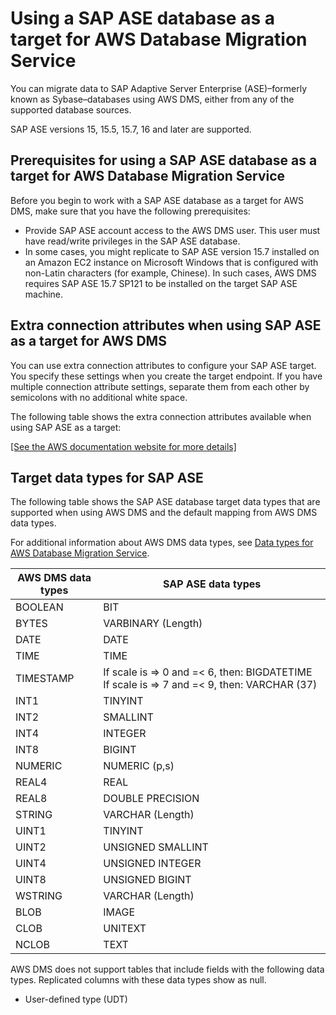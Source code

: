 # Using a SAP ASE database as a target for AWS Database Migration Service<a name="CHAP_Target.SAP"></a>

You can migrate data to SAP Adaptive Server Enterprise \(ASE\)–formerly known as Sybase–databases using AWS DMS, either from any of the supported database sources\.

SAP ASE versions 15, 15\.5, 15\.7, 16 and later are supported\.

## Prerequisites for using a SAP ASE database as a target for AWS Database Migration Service<a name="CHAP_Target.SAP.Prerequisites"></a>

Before you begin to work with a SAP ASE database as a target for AWS DMS, make sure that you have the following prerequisites:
+ Provide SAP ASE account access to the AWS DMS user\. This user must have read/write privileges in the SAP ASE database\.
+ In some cases, you might replicate to SAP ASE version 15\.7 installed on an Amazon EC2 instance on Microsoft Windows that is configured with non\-Latin characters \(for example, Chinese\)\. In such cases, AWS DMS requires SAP ASE 15\.7 SP121 to be installed on the target SAP ASE machine\.

## Extra connection attributes when using SAP ASE as a target for AWS DMS<a name="CHAP_Target.SAP.ConnectionAttrib"></a>

You can use extra connection attributes to configure your SAP ASE target\. You specify these settings when you create the target endpoint\. If you have multiple connection attribute settings, separate them from each other by semicolons with no additional white space\. 

The following table shows the extra connection attributes available when using SAP ASE as a target:

[\[See the AWS documentation website for more details\]](http://docs.aws.amazon.com/dms/latest/userguide/CHAP_Target.SAP.html)

## Target data types for SAP ASE<a name="CHAP_Target.SAP.DataTypes"></a>

The following table shows the SAP ASE database target data types that are supported when using AWS DMS and the default mapping from AWS DMS data types\.

For additional information about AWS DMS data types, see [Data types for AWS Database Migration Service](CHAP_Reference.DataTypes.md)\.


|  AWS DMS data types  |  SAP ASE data types  | 
| --- | --- | 
| BOOLEAN | BIT | 
| BYTES | VARBINARY \(Length\) | 
| DATE | DATE | 
| TIME | TIME | 
| TIMESTAMP |  If scale is => 0 and =< 6, then: BIGDATETIME  If scale is => 7 and =< 9, then: VARCHAR \(37\)  | 
| INT1 | TINYINT | 
| INT2 | SMALLINT | 
| INT4 | INTEGER | 
| INT8 | BIGINT | 
| NUMERIC | NUMERIC \(p,s\) | 
| REAL4 | REAL | 
| REAL8 | DOUBLE PRECISION | 
| STRING | VARCHAR \(Length\) | 
| UINT1 | TINYINT | 
| UINT2 | UNSIGNED SMALLINT | 
| UINT4 | UNSIGNED INTEGER | 
| UINT8 | UNSIGNED BIGINT | 
| WSTRING | VARCHAR \(Length\) | 
| BLOB | IMAGE | 
| CLOB | UNITEXT | 
| NCLOB | TEXT | 

AWS DMS does not support tables that include fields with the following data types\. Replicated columns with these data types show as null\. 
+ User\-defined type \(UDT\)